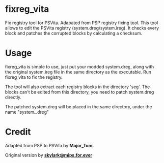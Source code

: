 # fixreg_vita

Fix registry tool for PSVita. Adapated from PSP registry fixing tool.
This tool allows to edit the PSVita registry (system.dreg/system.ireg).
It checks every block and patches the corrupted blocks by calculating a checksum.

# Usage

fixreg_vita is simple to use, just put your modded system.dreg, along with the original system.ireg file in the same directory as the executable.
Run fixreg_vita to fix the registry.

The tool will also extract each registry blocks in the directory 'seg'. The blocks can't be edited from this directory, you need to patch system.dreg directly.

The patched system.dreg will be placed in the same directory, under the name "system_.dreg"

# Credit

Adapted from PSP to PSVita by **Major_Tom**.

Original version by **skylark@mips.for.ever**

